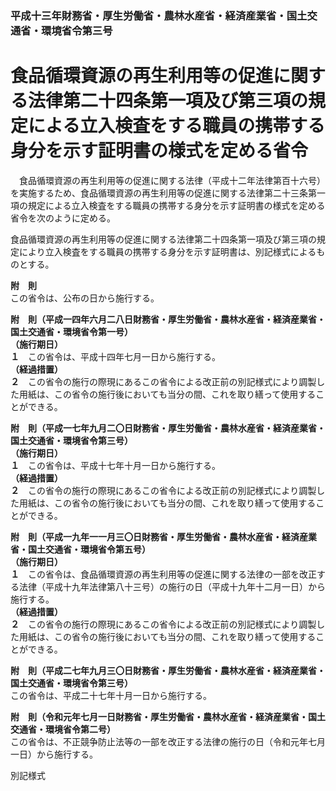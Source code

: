 ### 平成十三年財務省・厚生労働省・農林水産省・経済産業省・国土交通省・環境省令第三号  
# 食品循環資源の再生利用等の促進に関する法律第二十四条第一項及び第三項の規定による立入検査をする職員の携帯する身分を示す証明書の様式を定める省令  
　食品循環資源の再生利用等の促進に関する法律（平成十二年法律第百十六号）を実施するため、食品循環資源の再生利用等の促進に関する法律第二十三条第一項の規定による立入検査をする職員の携帯する身分を示す証明書の様式を定める省令を次のように定める。  
  
食品循環資源の再生利用等の促進に関する法律第二十四条第一項及び第三項の規定により立入検査をする職員の携帯する身分を示す証明書は、別記様式によるものとする。  
  
**附　則**  
この省令は、公布の日から施行する。  
  
**附　則（平成一四年六月二八日財務省・厚生労働省・農林水産省・経済産業省・国土交通省・環境省令第一号）**  
**（施行期日）**  
**１**　この省令は、平成十四年七月一日から施行する。  
**（経過措置）**  
**２**　この省令の施行の際現にあるこの省令による改正前の別記様式により調製した用紙は、この省令の施行後においても当分の間、これを取り繕って使用することができる。  
  
**附　則（平成一七年九月二〇日財務省・厚生労働省・農林水産省・経済産業省・国土交通省・環境省令第三号）**  
**（施行期日）**  
**１**　この省令は、平成十七年十月一日から施行する。  
**（経過措置）**  
**２**　この省令の施行の際現にあるこの省令による改正前の別記様式により調製した用紙は、この省令の施行後においても当分の間、これを取り繕って使用することができる。  
  
**附　則（平成一九年一一月三〇日財務省・厚生労働省・農林水産省・経済産業省・国土交通省・環境省令第五号）**  
**（施行期日）**  
**１**　この省令は、食品循環資源の再生利用等の促進に関する法律の一部を改正する法律（平成十九年法律第八十三号）の施行の日（平成十九年十二月一日）から施行する。  
**（経過措置）**  
**２**　この省令の施行の際現にあるこの省令による改正前の別記様式により調製した用紙は、この省令の施行後においても当分の間、これを取り繕って使用することができる。  
  
**附　則（平成二七年九月三〇日財務省・厚生労働省・農林水産省・経済産業省・国土交通省・環境省令第三号）**  
この省令は、平成二十七年十月一日から施行する。  
  
**附　則（令和元年七月一日財務省・厚生労働省・農林水産省・経済産業省・国土交通省・環境省令第二号）**  
この省令は、不正競争防止法等の一部を改正する法律の施行の日（令和元年七月一日）から施行する。  
  
別記様式
          
        